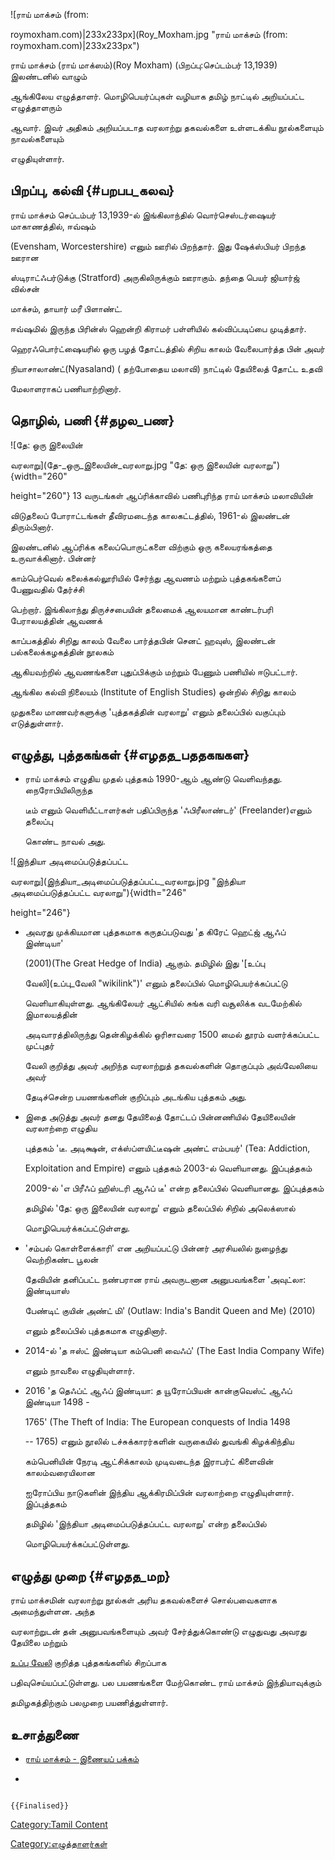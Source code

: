 ![ராய் மாக்சம் (from:
roymoxham.com)\|233x233px](Roy_Moxham.jpg "ராய் மாக்சம் (from: roymoxham.com)|233x233px")
ராய் மாக்சம் (ராய் மாக்ஸம்)(Roy Moxham) (பிறப்பு:செப்டம்பர் 13,1939) இலண்டனில் வாழும்
ஆங்கிலேய எழுத்தாளர். மொழிபெயர்ப்புகள் வழியாக தமிழ் நாட்டில் அறியப்பட்ட எழுத்தாளரும்
ஆவார். இவர் அதிகம் அறியப்படாத வரலாற்று தகவல்களை உள்ளடக்கிய நூல்களையும் நாவல்களையும்
எழுதியுள்ளார்.

## பிறப்பு, கல்வி {#பறபப_கலவ}

ராய் மாக்சம் செப்டம்பர் 13,1939-ல் இங்கிலாந்தில் வொர்செஸ்டர்ஷையர் மாகாணத்தில், ஈவ்ஷம்
(Evensham, Worcestershire) எனும் ஊரில் பிறந்தார். இது ஷேக்ஸ்பியர் பிறந்த ஊரான
ஸ்டிராட்ஃபர்டுக்கு (Stratford) அருகிலிருக்கும் ஊராகும். தந்தை பெயர் ஜியார்ஜ் வில்சன்
மாக்சம், தாயார் மரீ பிளாண்ட்.

ஈவ்ஷமில் இருந்த பிரின்ஸ் ஹென்றி கிராமர் பள்ளியில் கல்விப்படிப்பை முடித்தார்.
ஹெரஃபொர்ட்ஷையரில் ஒரு பழத் தோட்டத்தில் சிறிய காலம் வேலைபார்த்த பின் அவர்
நியாசாலாண்ட்(Nyasaland) ( தற்போதைய மலாவி) நாட்டில் தேயிலைத் தோட்ட உதவி
மேலாளராகப் பணியாற்றினார்.

## தொழில், பணி {#தழல_பண}

![தே: ஒரு இலையின்
வரலாறு](தே-_ஒரு_இலையின்_வரலாறு.jpg "தே: ஒரு இலையின் வரலாறு"){width="260"
height="260"} 13 வருடங்கள் ஆப்ரிக்காவில் பணிபுரிந்த ராய் மாக்சம் மலாவியின்
விடுதலைப் போராட்டங்கள் தீவிரமடைந்த காலகட்டத்தில், 1961-ல் இலண்டன் திரும்பினார்.
இலண்டனில் ஆப்ரிக்க கலைப்பொருட்களை விற்கும் ஒரு கலையரங்கத்தை உருவாக்கினார். பின்னர்
காம்பெர்வெல் கலைக்கல்லூரியில் சேர்ந்து ஆவணம் மற்றும் புத்தகங்களைப் பேணுவதில் தேர்ச்சி
பெற்றார். இங்கிலாந்து திருச்சபையின் தலைமைக் ஆலயமான காண்டர்பரி பேராலயத்தின் ஆவணக்
காப்பகத்தில் சிறிது காலம் வேலை பார்த்தபின் செனட் ஹவுஸ், இலண்டன் பல்கலைக்கழகத்தின் நூலகம்
ஆகியவற்றில் ஆவணங்களை புதுப்பிக்கும் மற்றும் பேணும் பணியில் ஈடுபட்டார்.

ஆங்கில கல்வி நிலையம் (Institute of English Studies) ஒன்றில் சிறிது காலம்
முதுகலை மாணவர்களுக்கு \'புத்தகத்தின் வரலாறு' எனும் தலைப்பில் வகுப்பும் எடுத்துள்ளார்.

## எழுத்து, புத்தகங்கள் {#எழதத_பததகஙகள}

-   ராய் மாக்சம் எழுதிய முதல் புத்தகம் 1990-ஆம் ஆண்டு வெளிவந்தது. நைரோபியிலிருந்த
    டீம் எனும் வெளியீட்டாளர்கள் பதிப்பிருந்த \'ஃபிரீலாண்டர்' (Freelander)எனும் தலைப்பு
    கொண்ட நாவல் அது.

![இந்தியா அடிமைப்படுத்தப்பட்ட
வரலாறு](இந்தியா_அடிமைப்படுத்தப்பட்ட_வரலாறு.jpg "இந்தியா அடிமைப்படுத்தப்பட்ட வரலாறு"){width="246"
height="246"}

-   அவரது முக்கியமான புத்தகமாக கருதப்படுவது \'த கிரேட் ஹெட்ஜ் ஆஃப் இண்டியா'
    (2001)(The Great Hedge of India) ஆகும். தமிழில் இது \'[உப்பு
    வேலி](உப்பு_வேலி "wikilink")' எனும் தலைப்பில் மொழிபெயர்க்கப்பட்டு
    வெளியாகியுள்ளது. ஆங்கிலேயர் ஆட்சியில் சுங்க வரி வசூலிக்க வடமேற்கில் இமாலயத்தின்
    அடிவாரத்திலிருந்து தென்கிழக்கில் ஒரிசாவரை 1500 மைல் தூரம் வளர்க்கப்பட்ட முட்புதர்
    வேலி குறித்து அவர் அறிந்த வரலாற்றுத் தகவல்களின் தொகுப்பும் அவ்வேலியை அவர்
    தேடிச்சென்ற பயணங்களின் குறிப்பும் அடங்கிய புத்தகம் அது.
-   இதை அடுத்து அவர் தனது தேயிலைத் தோட்டப் பின்னணியில் தேயிலையின் வரலாற்றை எழுதிய
    புத்தகம் \'டீ. அடிக்ஷன், எக்ஸ்ப்ளயிட்டீஷன் அண்ட் எம்பயர்' (Tea: Addiction,
    Exploitation and Empire) எனும் புத்தகம் 2003-ல் வெளியானது. இப்புத்தகம்
    2009-ல் \'எ பிரீஃப் ஹிஸ்டரி ஆஃப் டீ' என்ற தலைப்பில் வெளியானது. இப்புத்தகம்
    தமிழில் \'தே: ஒரு இலையின் வரலாறு' எனும் தலைப்பில் சிறில் அலெக்ஸால்
    மொழிபெயர்க்கப்பட்டுள்ளது.
-   \'சம்பல் கொள்ளைக்காரி' என அறியப்பட்டு பின்னர் அரசியலில் நுழைந்து வெற்றிகண்ட பூலன்
    தேவியின் தனிப்பட்ட நண்பரான ராய் அவருடனான அனுபவங்களை \'அவுட்லா: இண்டியாஸ்
    பேண்டிட் குயின் அண்ட் மி' (Outlaw: India\'s Bandit Queen and Me) (2010)
    எனும் தலைப்பில் புத்தகமாக எழுதினார்.
-   2014-ல் \'த ஈஸ்ட் இண்டியா கம்பெனி வைஃப்' (The East India Company Wife)
    எனும் நாவலை எழுதியுள்ளார்.
-   2016 \'த தெஃப்ட் ஆஃப் இண்டியா: த யூரோப்பியன் கான்குவெஸ்ட் ஆஃப் இண்டியா 1498 -
    1765' (The Theft of India: The European conquests of India 1498
    -- 1765) எனும் நூலில் டச்சுக்காரர்களின் வருகையில் துவங்கி கிழக்கிந்திய
    கம்பெனியின் நேரடி ஆட்சிக்காலம் முடிவடைந்த இராபர்ட் கிளைவின் காலம்வரையிலான
    ஐரோப்பிய நாடுகளின் இந்திய ஆக்கிரமிப்பின் வரலாற்றை எழுதியுள்ளார். இப்புத்தகம்
    தமிழில் \'இந்தியா அடிமைப்படுத்தப்பட்ட வரலாறு' என்ற தலைப்பில்
    மொழிபெயர்க்கப்பட்டுள்ளது.

## எழுத்து முறை {#எழதத_மற}

ராய் மாக்சமின் வரலாற்று நூல்கள் அரிய தகவல்களைச் சொல்பவைகளாக அமைந்துள்ளன. அந்த
வரலாற்றுடன் தன் அனுபவங்களையும் அவர் சேர்த்துக்கொண்டு எழுதுவது அவரது தேயிலை மற்றும்
[உப்பு வேலி](உப்பு_வேலி "wikilink") குறித்த புத்தகங்களில் சிறப்பாக
பதிவுசெய்யப்பட்டுள்ளது. பல பயணங்களை மேற்கொண்ட ராய் மாக்சம் இந்தியாவுக்கும்
தமிழகத்திற்கும் பலமுறை பயணித்துள்ளார்.

## உசாத்துணை

-   [ராய் மாக்சம் - இணையப் பக்கம்](http://roymoxham.com/about-us)
-   

```{=mediawiki}
{{Finalised}}
```
[Category:Tamil Content](Category:Tamil_Content "wikilink")
[Category:எழுத்தாளர்கள்](Category:எழுத்தாளர்கள் "wikilink")
